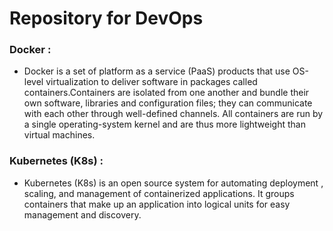 # Repository for DevOps

### Docker :

- Docker is a set of platform as a service (PaaS) products that use OS-level virtualization to deliver software in packages called containers.Containers are    isolated from one another and bundle their own software, libraries and configuration files; they can communicate with each other through well-defined channels.   All containers are run by a single operating-system kernel and are thus more lightweight than virtual machines.

### Kubernetes (K8s) :

- Kubernetes (K8s) is an open source system for automating deployment , scaling, and management of containerized applications. It groups containers that make up an application into logical units for easy management and discovery.